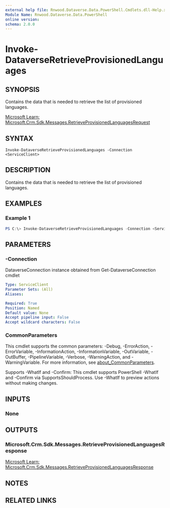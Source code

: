 ```yaml
---
external help file: Rnwood.Dataverse.Data.PowerShell.Cmdlets.dll-Help.xml
Module Name: Rnwood.Dataverse.Data.PowerShell
online version:
schema: 2.0.0
---
```


# Invoke-DataverseRetrieveProvisionedLanguages

## SYNOPSIS
Contains the data that is needed to retrieve the list of provisioned languages.

[Microsoft Learn: Microsoft.Crm.Sdk.Messages.RetrieveProvisionedLanguagesRequest](https://learn.microsoft.com/dotnet/api/Microsoft.Crm.Sdk.Messages.RetrieveProvisionedLanguagesRequest)

## SYNTAX

```
Invoke-DataverseRetrieveProvisionedLanguages -Connection <ServiceClient>
```

## DESCRIPTION
Contains the data that is needed to retrieve the list of provisioned languages.

## EXAMPLES

### Example 1
```powershell
PS C:\> Invoke-DataverseRetrieveProvisionedLanguages -Connection <ServiceClient>
```

## PARAMETERS

### -Connection
DataverseConnection instance obtained from Get-DataverseConnection cmdlet

```yaml
Type: ServiceClient
Parameter Sets: (All)
Aliases:

Required: True
Position: Named
Default value: None
Accept pipeline input: False
Accept wildcard characters: False
```

### CommonParameters
This cmdlet supports the common parameters: -Debug, -ErrorAction, -ErrorVariable, -InformationAction, -InformationVariable, -OutVariable, -OutBuffer, -PipelineVariable, -Verbose, -WarningAction, and -WarningVariable. For more information, see [about_CommonParameters](http://go.microsoft.com/fwlink/?LinkID=113216).

Supports -WhatIf and -Confirm: This cmdlet supports PowerShell -WhatIf and -Confirm via SupportsShouldProcess. Use -WhatIf to preview actions without making changes.

## INPUTS

### None
## OUTPUTS

### Microsoft.Crm.Sdk.Messages.RetrieveProvisionedLanguagesResponse
[Microsoft Learn: Microsoft.Crm.Sdk.Messages.RetrieveProvisionedLanguagesResponse](https://learn.microsoft.com/dotnet/api/Microsoft.Crm.Sdk.Messages.RetrieveProvisionedLanguagesResponse)
## NOTES

## RELATED LINKS
